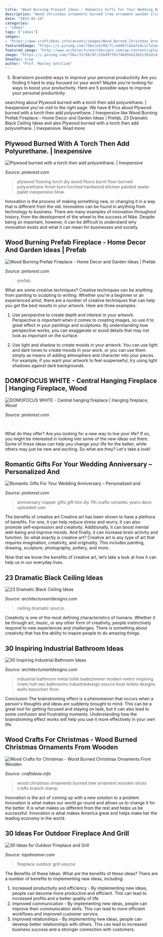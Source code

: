 ```yaml
---
title: "Wood Burning Present Ideas : Romantic Gifts For Your Wedding Anniversary – Personalized And"
description: "Wood christmas ornaments burned tree ornament wooden slices crafts branch stamp"
date: "2023-01-14"
categories:
- "ideas"
tags: ["ideas"]
images:
- "https://www.craftideas.info/assets/images/Wood_Burned_Christmas_Ornaments_5.jpg"
featuredImage: "https://i.pinimg.com/736x/ed/08/7c/ed087cdaa7e4c1cfa3ad9c0ae5983bfe.jpg"
featured_image: "http://www.architectureartdesigns.com/wp-content/uploads/2013/11/1318.jpg"
image: "https://i.pinimg.com/736x/33/b9/97/33b997f8174b05b613b51391dcd37be2.jpg"
ShowToc: true
author: "Prof. Manley Gottlieb"
---
```



5. Brainstorm possible ways to improve your personal productivity
Are you finding it hard to stay focused on your work? Maybe you're looking for ways to boost your productivity. Here are 5 possible ways to improve your personal productivity.

	

		
searching about Plywood burned with a torch then add polyurethane. | Inexpensive you've visit to the right page. We have 8 Pics about Plywood burned with a torch then add polyurethane. | Inexpensive like Wood Burning Prefab Fireplace - Home Decor and Garden Ideas | Prefab, 23 Dramatic Black Ceiling Ideas and also Plywood burned with a torch then add polyurethane. | Inexpensive. Read more:
		
    
## Plywood Burned With A Torch Then Add Polyurethane. | Inexpensive

<img loading=lazy src="https://i.pinimg.com/736x/41/2e/1b/412e1b0fdbf772b82b602f808b3c1e80--plywood-floors-diy-flooring.jpg" onerror="this.onerror=null;this.src='https://tse1.mm.bing.net/th?id=OIP.HV7bQ-i1KPeKzdIYXCBvHgHaJ4&amp;pid=15.1';" alt="Plywood burned with a torch then add polyurethane. | Inexpensive">

_Source: pinterest.com_

>plywood flooring torch diy wood floors burnt floor burned polyurethane finish burn torched hardwood kitchen painted sealer pallet inexpensive blow. 

	

Innovation is the process of making something new, or changing it in a way that is different from the old. Innovation can be found in anything from technology to business. There are many examples of innovation throughout history, from the development of the wheel to the success of Nike. Despite being so important, however, it can be difficult to understand why innovation exists and what it can mean for businesses and society.

    
## Wood Burning Prefab Fireplace - Home Decor And Garden Ideas | Prefab

<img loading=lazy src="https://i.pinimg.com/736x/e4/d9/f8/e4d9f85f68e16e5947533dbaed852652.jpg" onerror="this.onerror=null;this.src='https://tse1.mm.bing.net/th?id=OIP.Xcd3e9pNM6GdAHEDWIb65wHaKX&amp;pid=15.1';" alt="Wood Burning Prefab Fireplace - Home Decor and Garden Ideas | Prefab">

_Source: pinterest.com_

>prefab. 

	

What are some creative techniques?
Creative techniques can be anything from painting to sculpting to writing. Whether you're a beginner or an experienced artist, there are a number of creative techniques that can help you get the best results in your artwork. Here are three examples:
1. Use perspective to create depth and interest in your artwork. Perspective is important when it comes to creating images, so use it to great effect in your paintings and sculptures. By understanding how perspective works, you can exaggerate or avoid details that may not look as important on the surface.

2. Use light and shadow to create moods in your artwork. You can use light and dark tones to create moods in your work, or you can use them simply as means of adding atmosphere and character into your pieces. For example, if you want your artwork to feel suspenseful, try using light shadows against dark backgrounds.

    
## DOMOFOCUS WHITE - Central Hanging Fireplace | Hanging Fireplace, Wood

<img loading=lazy src="https://i.pinimg.com/736x/33/b9/97/33b997f8174b05b613b51391dcd37be2.jpg" onerror="this.onerror=null;this.src='https://tse1.mm.bing.net/th?id=OIP.Y6gkcdZF_2Cq3l1xvppl7wHaKm&amp;pid=15.1';" alt="DOMOFOCUS WHITE - Central hanging fireplace | Hanging fireplace, Wood">

_Source: pinterest.com_

>. 

	

What do they offer?
Are you looking for a new way to live your life? If so, you might be interested in looking into some of the new ideas out there. Some of these ideas can help you change your life for the better, while others may just be new and exciting. So what are they? Let's take a look!

    
## Romantic Gifts For Your Wedding Anniversary – Personalized And

<img loading=lazy src="https://i.pinimg.com/736x/ed/08/7c/ed087cdaa7e4c1cfa3ad9c0ae5983bfe.jpg" onerror="this.onerror=null;this.src='https://tse4.mm.bing.net/th?id=OIP.zCm9D7Xmb862D84rzatgVAHaNK&amp;pid=15.1';" alt="Romantic Gifts For Your Wedding Anniversary – Personalized and">

_Source: pinterest.com_

>anniversary copper gifts gift him diy 7th crafts romantic years deco uploaded user. 

	

The benefits of creative art
Creative art has been shown to have a plethora of benefits. For one, it can help reduce stress and worry. It can also promote self-expression and creativity. Additionally, it can boost mental well-being and improve moods. And finally, it can increase brain activity and function.
So what exactly is creative art? Creative art is any type of art that requires imagination, creativity, and originality. This includes painting, drawing, sculpture, photography, pottery, and more.

Now that we know the benefits of creative art, let’s take a look at how it can help us in our everyday lives.

    
## 23 Dramatic Black Ceiling Ideas

<img loading=lazy src="http://www.architectureartdesigns.com/wp-content/uploads/2013/11/1318.jpg" onerror="this.onerror=null;this.src='https://tse4.mm.bing.net/th?id=OIP.EJqR0-B2mHZl89B37q2nugHaKH&amp;pid=15.1';" alt="23 Dramatic Black Ceiling Ideas">

_Source: architectureartdesigns.com_

>ceiling dramatic source. 

	

Creativity is one of the most defining characteristics of humans. Whether it be through art, music, or any other form of creativity, people instinctively respond to new experiences and challenges. There is something about creativity that has the ability to inspire people to do amazing things.

    
## 30 Inspiring Industrial Bathroom Ideas

<img loading=lazy src="https://www.architectureartdesigns.com/wp-content/uploads/2013/07/257.jpg" onerror="this.onerror=null;this.src='https://tse1.mm.bing.net/th?id=OIP.a9f07tW56Oi98j6-NVz6YQHaLH&amp;pid=15.1';" alt="30 Inspiring Industrial Bathroom Ideas">

_Source: architectureartdesigns.com_

>industrial bathroom metal toilet badezimmer modern metro inspiring rivets hull neo bathrooms industriedesign source boat toilets designs walls besuchen floor. 

	

Conclusion
The brainstroming effect is a phenomenon that occurs when a person's thoughts and ideas are suddenly brought to mind. This can be a great tool for getting focused and staying on task, but it can also lead to some confusion and frustrating moments. Understanding how the brainstroming effect works will help you use it more effectively in your own life.

    
## Wood Crafts For Christmas - Wood Burned Christmas Ornaments From Wooden

<img loading=lazy src="https://www.craftideas.info/assets/images/Wood_Burned_Christmas_Ornaments_5.jpg" onerror="this.onerror=null;this.src='https://tse3.mm.bing.net/th?id=OIP.Wu-uR5JgUcKHHCnU_FnXAQAAAA&amp;pid=15.1';" alt="Wood Crafts for Christmas - Wood Burned Christmas Ornaments From Wooden">

_Source: craftideas.info_

>wood christmas ornaments burned tree ornament wooden slices crafts branch stamp. 

	

Innovation is the act of coming up with a new solution to a problem. Innovation is what makes our world go round and allows us to change it for the better. It is what makes us different from the rest and helps us be successful. Innovation is what makes America great and helps make her the leading economy in the world.

    
## 30 Ideas For Outdoor Fireplace And Grill

<img loading=lazy src="https://topdreamer.com/wp-content/uploads/2013/05/Outdoor-Fireplace-19.jpg" onerror="this.onerror=null;this.src='https://tse4.mm.bing.net/th?id=OIP.pdZt3U-K7wGLYBQe2Zd7mwAAAA&amp;pid=15.1';" alt="30 Ideas for Outdoor Fireplace and Grill">

_Source: topdreamer.com_

>fireplace outdoor grill source. 

	

The Benefits of these Ideas: What are the benefits of these ideas?
There are a number of benefits to implementing new ideas, including: 
1. Increased productivity and efficiency - By implementing new ideas, people can become more productive and efficient. This can lead to increased profits and a better quality of life. 
2. Improved communication - By implementing new ideas, people can improve their communication skills. This can lead to more efficient workflows and improved customer service. 
3. Improved relationships - By implementing new ideas, people can develop better relationships with others. This can lead to increased business success and a stronger connection with customers.

